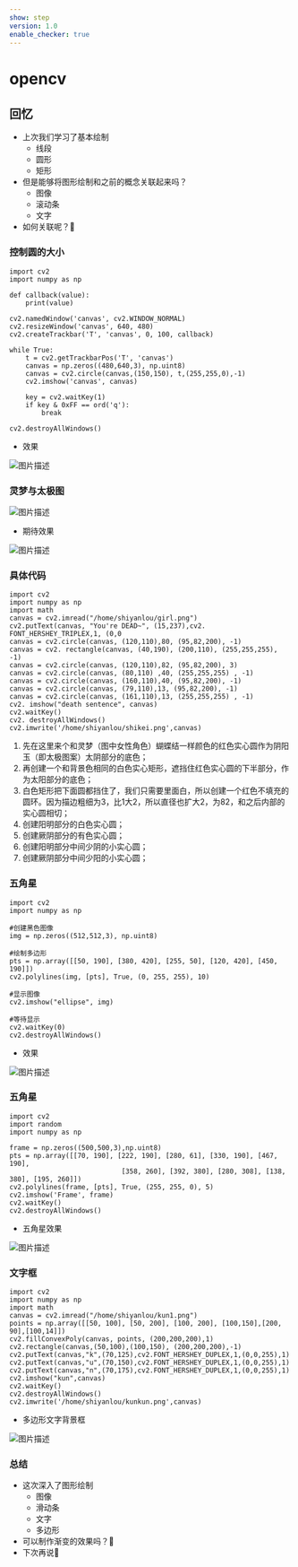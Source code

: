 ```yaml
---
show: step
version: 1.0
enable_checker: true
---
```


# opencv

## 回忆

- 上次我们学习了基本绘制
	- 线段
	- 圆形
	- 矩形
- 但是能够将图形绘制和之前的概念关联起来吗？
	- 图像
	- 滚动条
	- 文字
- 如何关联呢？🤔


### 控制圆的大小
```
import cv2
import numpy as np
     
def callback(value):
    print(value)
     
cv2.namedWindow('canvas', cv2.WINDOW_NORMAL)
cv2.resizeWindow('canvas', 640, 480)
cv2.createTrackbar('T', 'canvas', 0, 100, callback)
     
while True:
    t = cv2.getTrackbarPos('T', 'canvas')
    canvas = np.zeros((480,640,3), np.uint8)
    canvas = cv2.circle(canvas,(150,150), t,(255,255,0),-1)
    cv2.imshow('canvas', canvas)                                               
     
    key = cv2.waitKey(1)
    if key & 0xFF == ord('q'):
        break
     
cv2.destroyAllWindows()
```

- 效果

![图片描述](https://doc.shiyanlou.com/courses/uid1190679-20240107-1704596305677)


### 灵梦与太极图

![图片描述](https://doc.shiyanlou.com/courses/uid1190679-20231104-1699092642914)

- 期待效果

![图片描述](https://doc.shiyanlou.com/courses/uid1190679-20240107-1704596689273)

### 具体代码

```
import cv2                           
import numpy as np                   
import math                          
canvas = cv2.imread("/home/shiyanlou/girl.png")
cv2.putText(canvas, "You're DEAD~", (15,237),cv2. FONT_HERSHEY_TRIPLEX,1, (0,0
canvas = cv2.circle(canvas, (120,110),80, (95,82,200), -1) 
canvas = cv2. rectangle(canvas, (40,190), (200,110), (255,255,255), -1) 
canvas = cv2.circle(canvas, (120,110),82, (95,82,200), 3)
canvas = cv2.circle(canvas, (80,110) ,40, (255,255,255) , -1) 
canvas = cv2.circle(canvas, (160,110),40, (95,82,200), -1) 
canvas = cv2.circle(canvas, (79,110),13, (95,82,200), -1) 
canvas = cv2.circle(canvas, (161,110),13, (255,255,255) , -1) 
cv2. imshow("death sentence", canvas)
cv2.waitKey()                        
cv2. destroyAllWindows()             
cv2.imwrite('/home/shiyanlou/shikei.png',canvas)
```

1. 先在这里来个和灵梦（图中女性角色）蝴蝶结一样颜色的红色实心圆作为阴阳玉（即太极图案）太阴部分的底色；
2. 再创建一个和背景色相同的白色实心矩形，遮挡住红色实心圆的下半部分，作为太阳部分的底色；
3. 白色矩形把下面圆都挡住了，我们只需要里面白，所以创建一个红色不填充的圆环。因为描边粗细为3，比1大2，所以直径也扩大2，为82，和之后内部的实心圆相切；
4. 创建阳明部分的白色实心圆；
5. 创建厥阴部分的有色实心圆；
6. 创建阳明部分中间少阴的小实心圆；
7. 创建厥阴部分中间少阳的小实心圆；

### 五角星

```
import cv2
import numpy as np

#创建黑色图像
img = np.zeros((512,512,3), np.uint8)

#绘制多边形
pts = np.array([[50, 190], [380, 420], [255, 50], [120, 420], [450, 190]])
cv2.polylines(img, [pts], True, (0, 255, 255), 10)

#显示图像
cv2.imshow("ellipse", img)

#等待显示
cv2.waitKey(0)
cv2.destroyAllWindows()
```

- 效果

![图片描述](https://doc.shiyanlou.com/courses/uid1190679-20240217-1708177626103)

### 五角星

```
import cv2
import random
import numpy as np

frame = np.zeros((500,500,3),np.uint8)
pts = np.array([[70, 190], [222, 190], [280, 61], [330, 190], [467, 190],
                            [358, 260], [392, 380], [280, 308], [138, 380], [195, 260]])
cv2.polylines(frame, [pts], True, (255, 255, 0), 5)
cv2.imshow('Frame', frame)
cv2.waitKey()
cv2.destroyAllWindows()
```

- 五角星效果

![图片描述](https://doc.shiyanlou.com/courses/uid1190679-20240107-1704596994016)


### 文字框
```
import cv2
import numpy as np
import math
canvas = cv2.imread("/home/shiyanlou/kun1.png")
points = np.array([[50, 100], [50, 200], [100, 200], [100,150],[200, 90],[100,14]])
cv2.fillConvexPoly(canvas, points, (200,200,200),1)
cv2.rectangle(canvas,(50,100),(100,150), (200,200,200),-1)
cv2.putText(canvas,"k",(70,125),cv2.FONT_HERSHEY_DUPLEX,1,(0,0,255),1)
cv2.putText(canvas,"u",(70,150),cv2.FONT_HERSHEY_DUPLEX,1,(0,0,255),1)
cv2.putText(canvas,"n",(70,175),cv2.FONT_HERSHEY_DUPLEX,1,(0,0,255),1)
cv2.imshow("kun",canvas)
cv2.waitKey()
cv2.destroyAllWindows()
cv2.imwrite('/home/shiyanlou/kunkun.png',canvas)
```

- 多边形文字背景框

![图片描述](https://doc.shiyanlou.com/courses/uid1190679-20240107-1704596319315)


### 总结 
- 这次深入了图形绘制
	- 图像
	- 滑动条
	- 文字
	- 多边形
- 可以制作渐变的效果吗？🤔
- 下次再说👋